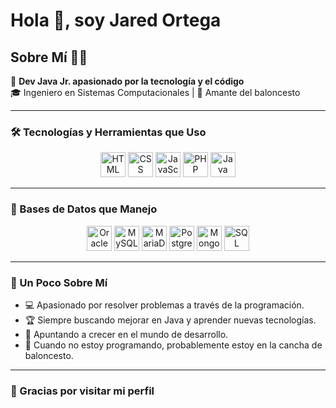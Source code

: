# Hola 👋, soy Jared Ortega

## Sobre Mí 🧑‍💻

🚀 **Dev Java Jr. apasionado por la tecnología y el código**  
🎓 Ingeniero en Sistemas Computacionales | 🏀 Amante del baloncesto

---

### 🛠️ Tecnologías y Herramientas que Uso

<p align="center">
  <img src="https://cdn.jsdelivr.net/gh/devicons/devicon/icons/html5/html5-original.svg" alt="HTML" width="40" height="40"/>
  <img src="https://cdn.jsdelivr.net/gh/devicons/devicon/icons/css3/css3-original.svg" alt="CSS" width="40" height="40"/>
  <img src="https://cdn.jsdelivr.net/gh/devicons/devicon/icons/javascript/javascript-original.svg" alt="JavaScript" width="40" height="40"/>
  <img src="https://cdn.jsdelivr.net/gh/devicons/devicon/icons/php/php-original.svg" alt="PHP" width="40" height="40"/>
  <img src="https://cdn.jsdelivr.net/gh/devicons/devicon/icons/java/java-original.svg" alt="Java" width="40" height="40"/>
</p>

---

### 💾 Bases de Datos que Manejo

<p align="center">
  <img src="https://cdn.jsdelivr.net/gh/devicons/devicon/icons/oracle/oracle-original.svg" alt="Oracle" width="40" height="40"/>
  <img src="https://cdn.jsdelivr.net/gh/devicons/devicon/icons/mysql/mysql-original.svg" alt="MySQL" width="40" height="40"/>
  <img src="https://cdn.jsdelivr.net/gh/devicons/devicon/icons/mariadb/mariadb-original.svg" alt="MariaDB" width="40" height="40"/>
  <img src="https://cdn.jsdelivr.net/gh/devicons/devicon/icons/postgresql/postgresql-original.svg" alt="PostgreSQL" width="40" height="40"/>
  <img src="https://cdn.jsdelivr.net/gh/devicons/devicon/icons/mongodb/mongodb-original.svg" alt="MongoDB" width="40" height="40"/>
  <img src="https://img.icons8.com/fluency/48/000000/sql.png" alt="SQL" width="40" height="40"/> <!-- Reemplaza con un icono de SQL si necesitas -->
</p>

---

### 📖 Un Poco Sobre Mí

- 💻 Apasionado por resolver problemas a través de la programación.
- 🏆 Siempre buscando mejorar en Java y aprender nuevas tecnologías.
- 🚀 Apuntando a crecer en el mundo de desarrollo.
- 🏀 Cuando no estoy programando, probablemente estoy en la cancha de baloncesto.

---

### 👀 Gracias por visitar mi perfil


